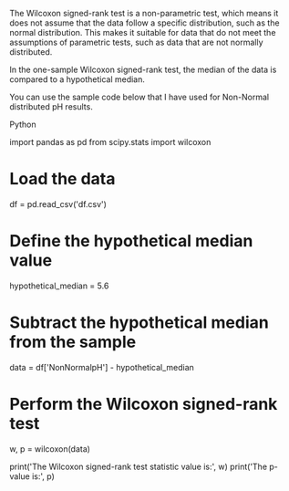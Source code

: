 The Wilcoxon signed-rank test is a non-parametric test, which means it does not assume that the data follow a specific distribution, such as the normal distribution. 
This makes it suitable for data that do not meet the assumptions of parametric tests, such as data that are not normally distributed.

In the one-sample Wilcoxon signed-rank test, the median of the data is compared to a hypothetical median.

You can use the sample code below that I have used for Non-Normal distributed pH results.

Python

import pandas as pd
from scipy.stats import wilcoxon

# Load the data
df = pd.read_csv('df.csv')

# Define the hypothetical median value
hypothetical_median = 5.6

# Subtract the hypothetical median from the sample
data = df['NonNormalpH'] - hypothetical_median

# Perform the Wilcoxon signed-rank test
w, p = wilcoxon(data)

print('The Wilcoxon signed-rank test statistic value is:', w)
print('The p-value is:', p)
